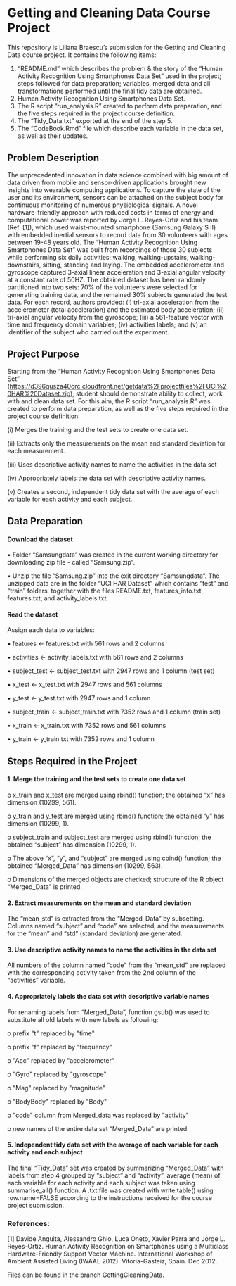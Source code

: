 # Getting and Cleaning Data Course Project

This repository is Liliana Braescu’s submission for the Getting and Cleaning Data course project. 
It contains the following items:

1.	“README.md” which describes the problem & the story of the “Human Activity Recognition Using Smartphones Data Set” used in the project; steps followed for data preparation; variables, merged data and all transformations performed until the final tidy data are obtained. 
2.	Human Activity Recognition Using Smartphones Data Set.
3.	The R script “run_analysis.R” created to perform data preparation, and the five steps required in the project course definition.
4.	The “Tidy_Data.txt” exported at the end of the step 5.
5.	The “CodeBook.Rmd” file which describe each variable in the data set, as well as their updates.

## Problem Description
The unprecedented innovation in data science combined with big amount of data driven from mobile and sensor-driven applications brought new insights into wearable computing applications. To capture the state of the user and its environment, sensors can be attached on the subject body for continuous monitoring of numerous physiological signals. 
A novel hardware-friendly approach with reduced costs in terms of energy and computational power was reported by Jorge L. Reyes-Ortiz and his team (Ref. [1]), which used waist-mounted smartphone (Samsung Galaxy S II) with embedded inertial sensors to record data from 30 volunteers with ages between 19-48 years old. The “Human Activity Recognition Using Smartphones Data Set” was built from recordings of those 30 subjects while performing six daily activities: walking, walking-upstairs, walking-downstairs, sitting, standing and laying. The embedded accelerometer and gyroscope captured 3-axial linear acceleration and 3-axial angular velocity at a constant rate of 50HZ. The obtained dataset has been randomly partitioned into two sets: 70% of the volunteers were selected for generating training data, and the remained 30% subjects generated the test data.
For each record, authors provided: (i) tri-axial acceleration from the accelerometer (total acceleration) and the estimated body acceleration; (ii) tri-axial angular velocity from the gyroscope; (iii) a 561-feature vector with time and frequency domain variables; (iv) activities labels; and (v) an identifier of the subject who carried out the experiment.

## Project Purpose
Starting from the “Human Activity Recognition Using Smartphones Data Set” (https://d396qusza40orc.cloudfront.net/getdata%2Fprojectfiles%2FUCI%20HAR%20Dataset.zip), student should demonstrate ability to collect, work with and clean data set. 
For this aim, the R script “run_analysis.R” was created to perform data preparation, as well as the five steps required in the project course definition:

(i)	Merges the training and the test sets to create one data set.

(ii)	Extracts only the measurements on the mean and standard deviation for each measurement.

(iii)	Uses descriptive activity names to name the activities in the data set

(iv)	Appropriately labels the data set with descriptive activity names.

(v)	Creates a second, independent tidy data set with the average of each variable for each activity and each subject.

## Data Preparation
#### Download the dataset
•	Folder “Samsungdata” was created in the current working directory for downloading zip file - called “Samsung.zip”.

•	Unzip the file “Samsung.zip” into the exit directory “Samsungdata”. The unzipped data are in the folder “UCI HAR Dataset” which contains “test” and “train” folders, together with the files README.txt, features_info.txt, features.txt, and activity_labels.txt. 

#### Read the dataset
Assign each data to variables:

•	features <- features.txt with 561 rows and 2 columns

•	activities <- activity_labels.txt with 561 rows and 2 columns

•	subject_test <- subject_test.txt with 2947 rows and 1 column (test set)

•	x_test <- x_test.txt with 2947 rows and 561 columns

•	y_test <- y_test.txt with 2947 rows and 1 column

•	subject_train <- subject_train.txt with 7352 rows and 1 column (train set)

•	x_train <- x_train.txt with 7352 rows and 561 columns

•	y_train <- y_train.txt with 7352 rows and 1 column


## Steps Required in the Project
#### 1.	Merge the training and the test sets to create one data set
o x_train and x_test are merged using rbind() function; the obtained  “x” has dimension (10299, 561).

o	y_train and y_test are merged using rbind() function; the obtained “y” has dimension (10299, 1).

o	subject_train and subject_test are merged using rbind() function; the obtained “subject” has dimension (10299, 1).

o	The above “x”, “y”, and “subject” are merged using cbind() function; the obtained “Merged_Data” has dimension (10299, 563).

o	Dimensions of the merged objects are checked; structure of the R object “Merged_Data” is printed.

#### 2.	Extract measurements on the mean and standard deviation
The “mean_std” is extracted from the “Merged_Data” by subsetting. Columns named “subject” and “code” are selected, and the measurements for the “mean” and “std” (standard deviation) are generated.

#### 3.	Use descriptive activity names to name the activities in the data set
All numbers of the column named “code” from the “mean_std” are replaced with the corresponding activity taken from the 2nd column of the “activities” variable.

#### 4.	Appropriately labels the data set with descriptive variable names
For renaming labels from “Merged_Data”, function gsub() was used to substitute all old labels with new labels as following:

o	prefix "t" replaced by "time"

o	prefix "f" replaced by "frequency"

o	"Acc" replaced by "accelerometer"

o	"Gyro" replaced by "gyroscope"

o	"Mag" replaced by "magnitude"

o	"BodyBody" replaced by "Body"

o	"code" column from Merged_data was replaced by "activity"

o	 new names of the entire data set “Merged_Data” are printed.

#### 5.	Independent tidy data set with the average of each variable for each activity and each subject
The final “Tidy_Data” set was created by summarizing “Merged_Data” with labels from step 4 grouped by “subject” and “activity”; average (mean) of each variable for each activity and each subject was taken using summarise_all() function.
A .txt file was created with write.table() using row.name=FALSE according to the instructions received for the course project submission.


### References:
[1] Davide Anguita, Alessandro Ghio, Luca Oneto, Xavier Parra and Jorge L. Reyes-Ortiz. Human Activity Recognition on Smartphones using a Multiclass Hardware-Friendly Support Vector Machine. International Workshop of Ambient Assisted Living (IWAAL 2012). Vitoria-Gasteiz, Spain. Dec 2012.

Files can be found in the branch GettingCleaningData.

